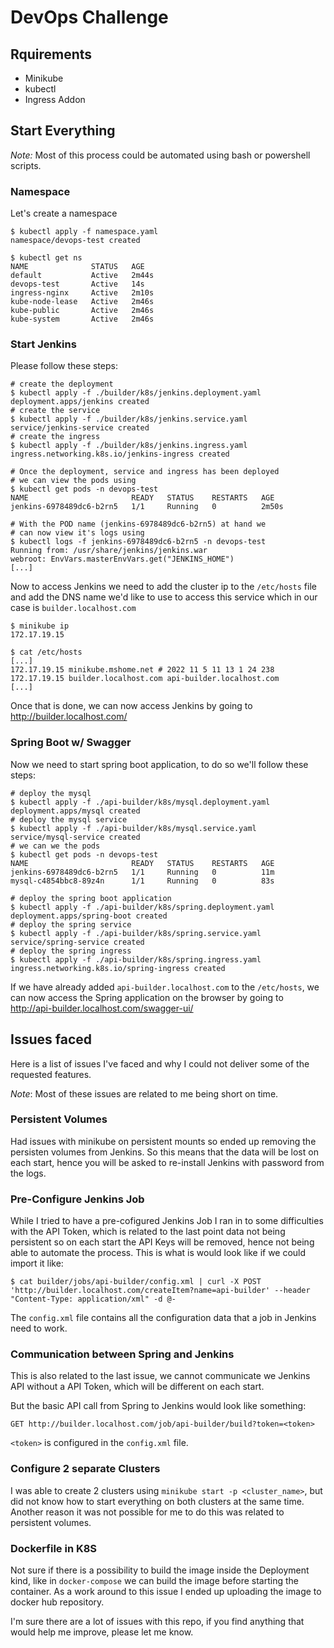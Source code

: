 # DevOps Challenge



## Rquirements
* Minikube
* kubectl
* Ingress Addon

## Start Everything

_Note:_ Most of this process could be automated using bash or powershell scripts.

### Namespace
Let's create a namespace
```shell
$ kubectl apply -f namespace.yaml
namespace/devops-test created

$ kubectl get ns
NAME              STATUS   AGE
default           Active   2m44s
devops-test       Active   14s
ingress-nginx     Active   2m10s
kube-node-lease   Active   2m46s
kube-public       Active   2m46s
kube-system       Active   2m46s
```

### Start Jenkins
Please follow these steps:
```shell
# create the deployment
$ kubectl apply -f ./builder/k8s/jenkins.deployment.yaml
deployment.apps/jenkins created
# create the service
$ kubectl apply -f ./builder/k8s/jenkins.service.yaml
service/jenkins-service created
# create the ingress
$ kubectl apply -f ./builder/k8s/jenkins.ingress.yaml
ingress.networking.k8s.io/jenkins-ingress created

# Once the deployment, service and ingress has been deployed
# we can view the pods using
$ kubectl get pods -n devops-test
NAME                       READY   STATUS    RESTARTS   AGE
jenkins-6978489dc6-b2rn5   1/1     Running   0          2m50s

# With the POD name (jenkins-6978489dc6-b2rn5) at hand we
# can now view it's logs using
$ kubectl logs -f jenkins-6978489dc6-b2rn5 -n devops-test
Running from: /usr/share/jenkins/jenkins.war
webroot: EnvVars.masterEnvVars.get("JENKINS_HOME")
[...]
```

Now to access Jenkins we need to add the cluster ip to the `/etc/hosts` file and add the DNS name we'd like to use to access this service which in our case is `builder.localhost.com`

```shell
$ minikube ip
172.17.19.15

$ cat /etc/hosts
[...]
172.17.19.15 minikube.mshome.net # 2022 11 5 11 13 1 24 238
172.17.19.15 builder.localhost.com api-builder.localhost.com
[...]
```

Once that is done, we can now access Jenkins by going to http://builder.localhost.com/


### Spring Boot w/ Swagger

Now we need to start spring boot application, to do so we'll follow these steps:
```shell
# deploy the mysql
$ kubectl apply -f ./api-builder/k8s/mysql.deployment.yaml
deployment.apps/mysql created
# deploy the mysql service
$ kubectl apply -f ./api-builder/k8s/mysql.service.yaml
service/mysql-service created
# we can we the pods
$ kubectl get pods -n devops-test
NAME                       READY   STATUS    RESTARTS   AGE
jenkins-6978489dc6-b2rn5   1/1     Running   0          11m
mysql-c4854bbc8-89z4n      1/1     Running   0          83s

# deploy the spring boot application
$ kubectl apply -f ./api-builder/k8s/spring.deployment.yaml
deployment.apps/spring-boot created
# deploy the spring service
$ kubectl apply -f ./api-builder/k8s/spring.service.yaml
service/spring-service created
# deploy the spring ingress
$ kubectl apply -f ./api-builder/k8s/spring.ingress.yaml
ingress.networking.k8s.io/spring-ingress created
```

If we have already added `api-builder.localhost.com` to the `/etc/hosts`, we can now access the Spring application on the browser by going to http://api-builder.localhost.com/swagger-ui/

## Issues faced

Here is a list of issues I've faced and why I could not deliver some of the requested features.

_Note_: Most of these issues are related to me being short on time.

### Persistent Volumes
Had issues with minikube on persistent mounts so ended up removing the persisten volumes from Jenkins. So this means that the data will be lost on each start, hence you will be asked to re-install Jenkins with password from the logs.

### Pre-Configure Jenkins Job
While I tried to have a pre-cofigured Jenkins Job I ran in to some difficulties with the API Token, which is related to the last point data not being persistent so on each start the API Keys will be removed, hence not being able to automate the process. This is what is would look like if we could import it like: 

```shell
$ cat builder/jobs/api-builder/config.xml | curl -X POST 'http://builder.localhost.com/createItem?name=api-builder' --header "Content-Type: application/xml" -d @-
```

The `config.xml` file contains all the configuration data that a job in Jenkins need to work.

### Communication between Spring and Jenkins
This is also related to the last issue, we cannot communicate we Jenkins API without a API Token, which will be different on each start.

But the basic API call from Spring to Jenkins would look like something:
```
GET http://builder.localhost.com/job/api-builder/build?token=<token>
```

`<token>` is configured in the `config.xml` file.

### Configure 2 separate Clusters
I was able to create 2 clusters using `minikube start -p <cluster_name>`, but did not know how to start everything on both clusters at the same time. Another reason it was not possible for me to do this was related to persistent volumes.

### Dockerfile in K8S
Not sure if there is a possibility to build the image inside the Deployment kind, like in `docker-compose` we can build the image before starting the container. As a work around to this issue I ended up uploading the image to docker hub repository.

I'm sure there are a lot of issues with this repo, if you find anything that would help me improve, please let me know.